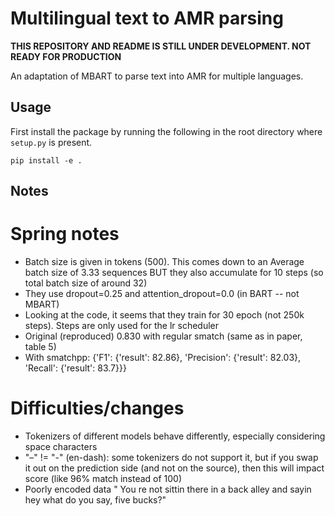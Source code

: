 # Multilingual text to AMR parsing

**THIS REPOSITORY AND README IS STILL UNDER DEVELOPMENT. NOT READY FOR PRODUCTION**
 
An adaptation of MBART to parse text into AMR for multiple languages.

## Usage

First install the package by running the following in the root directory where `setup.py` is present.

```shell
pip install -e .
```

## Notes

# Spring notes

- Batch size is given in tokens (500). This comes down to an Average batch size of 3.33 sequences BUT they also accumulate for 10 steps (so total batch size of around 32)
- They use dropout=0.25 and attention_dropout=0.0 (in BART -- not MBART)
- Looking at the code, it seems that they train for 30 epoch (not 250k steps). Steps are only used for the lr scheduler
- Original (reproduced) 0.830 with regular smatch (same as in paper, table 5)
- With smatchpp: {'F1': {'result': 82.86}, 'Precision': {'result': 82.03}, 'Recall': {'result': 83.7}}}

# Difficulties/changes
- Tokenizers of different models behave differently, especially considering space characters
- "–" != "-" (en-dash): some tokenizers do not support it, but if you swap it out on the prediction side (and not on the source), then this will impact score (like 96% match instead of 100)
- Poorly encoded data " You re not sittin  there in a back alley and sayin  hey what do you say, five bucks?"
